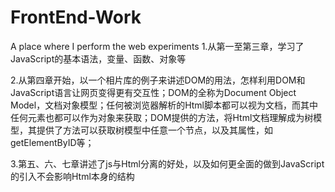 # FrontEnd-Work
A place where I perform the web experiments
1.从第一至第三章，学习了JavaScript的基本语法，变量、函数、对象等

2.从第四章开始，以一个相片库的例子来讲述DOM的用法，怎样利用DOM和JavaScript语言让网页变得更有交互性；DOM的全称为Document Object
Model，文档对象模型；任何被浏览器解析的Html脚本都可以视为文档，而其中任何元素也都可以作为对象来获取；DOM提供的方法，将Html文档理解成为树模型，其提供了方法可以获取树模型中任意一个节点，以及其属性，如getElementByID等；

3.第五、六、七章讲述了js与Html分离的好处，以及如何更全面的做到JavaScript的引入不会影响Html本身的结构
